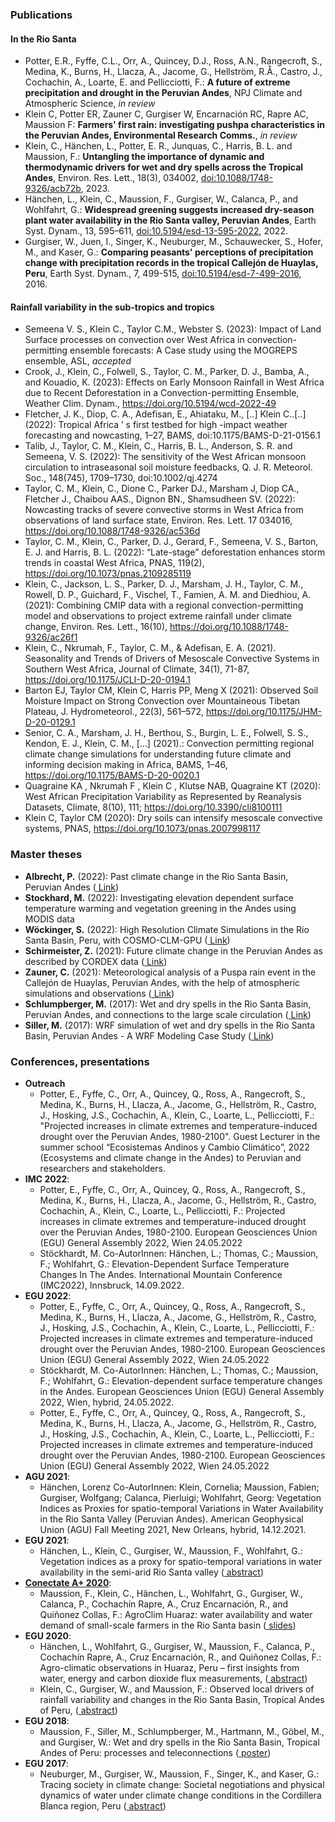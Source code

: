 ### Publications

#### In the Rio Santa

- Potter, E.R., Fyffe, C.L., Orr, A., Quincey, D.J., Ross, A.N., Rangecroft, S., Medina, K., Burns, H., Llacza, A., Jacome, G., Hellström, R.Å., Castro, J., Cochachin, A., Loarte, E. and Pellicciotti, F.: **A future of extreme precipitation and drought in the Peruvian Andes**, NPJ Climate and Atmospheric Science, *in review*
- Klein C, Potter ER, Zauner C, Gurgiser W, Encarnación RC, Rapre AC, Maussion F: **Farmers' first rain: investigating pushpa characteristics in the Peruvian Andes, Environmental Research Comms.**, *in review*
- Klein, C., Hänchen, L., Potter, E. R., Junquas, C., Harris, B. L. and Maussion, F.: **Untangling the importance of dynamic and thermodynamic drivers for wet and dry spells across the Tropical Andes**, Environ. Res. Lett., 18(3), 034002, [doi:10.1088/1748-9326/acb72b](https://doi.org/10.1088/1748-9326/acb72b), 2023.
- Hänchen, L., Klein, C., Maussion, F., Gurgiser, W., Calanca, P., and Wohlfahrt, G.: **Widespread greening suggests increased dry-season plant water availability in the Rio Santa valley, Peruvian Andes**, Earth Syst. Dynam., 13, 595–611, [doi:10.5194/esd-13-595-2022](https://doi.org/10.5194/esd-13-595-2022), 2022. 
- Gurgiser, W., Juen, I., Singer, K., Neuburger, M., Schauwecker, S., Hofer, M., and Kaser, G.: **Comparing peasants' perceptions of precipitation change with precipitation records in the tropical Callejón de Huaylas, Peru**, Earth Syst. Dynam., 7, 499-515, [doi:10.5194/esd-7-499-2016](https://doi.org/10.5194/esd-7-499-2016), 2016.


#### Rainfall variability in the sub-tropics and tropics

- Semeena V. S., Klein C., Taylor C.M., Webster S. (2023): Impact of Land Surface processes on convection over West Africa in convection-permitting ensemble forecasts: A Case study using the MOGREPS ensemble, ASL, *accepted*
- Crook, J., Klein, C., Folwell, S., Taylor, C. M., Parker, D. J., Bamba, A., and Kouadio, K. (2023): Effects on Early Monsoon Rainfall in West Africa due to Recent Deforestation in a Convection-permitting Ensemble, Weather Clim. Dynam., https://doi.org/10.5194/wcd-2022-49
- Fletcher, J. K., Diop, C. A., Adefisan, E., Ahiataku, M., [..] Klein C..[..] (2022): Tropical Africa ’ s first testbed for high -impact weather forecasting and nowcasting, 1–27, BAMS, doi:10.1175/BAMS-D-21-0156.1
- Talib, J., Taylor, C. M., Klein, C., Harris, B. L., Anderson, S. R. and Semeena, V. S. (2022): The sensitivity of the West African monsoon circulation to intraseasonal soil moisture feedbacks, Q. J. R. Meteorol. Soc., 148(745), 1709–1730, doi:10.1002/qj.4274
- Taylor, C. M., Klein, C., Dione C., Parker DJ., Marsham J, Diop CA., Fletcher J., Chaibou AAS., Dignon BN., Shamsudheen SV. (2022): Nowcasting tracks of severe convective storms in West Africa from observations of land surface state, Environ. Res. Lett. 17 034016, https://doi.org/10.1088/1748-9326/ac536d
- Taylor, C. M., Klein, C., Parker, D. J., Gerard, F., Semeena, V. S., Barton, E. J. and Harris, B. L. (2022): “Late-stage” deforestation enhances storm trends in coastal West Africa, PNAS, 119(2), https://doi.org/10.1073/pnas.2109285119
- Klein, C., Jackson, L. S., Parker, D. J., Marsham, J. H., Taylor, C. M., Rowell, D. P., Guichard, F., Vischel, T., Famien, A. M. and Diedhiou, A. (2021): Combining CMIP data with a regional convection-permitting model and observations to project extreme rainfall under climate change, Environ. Res. Lett., 16(10), https://doi.org/10.1088/1748-9326/ac26f1
- Klein, C., Nkrumah, F., Taylor, C. M., & Adefisan, E. A. (2021). Seasonality and Trends of Drivers of Mesoscale Convective Systems in Southern West Africa, Journal of Climate, 34(1), 71-87, https://doi.org/10.1175/JCLI-D-20-0194.1
- Barton EJ, Taylor CM, Klein C,  Harris PP, Meng X (2021): Observed Soil Moisture Impact on Strong Convection over Mountaineous Tibetan Plateau, J. Hydrometeorol., 22(3), 561–572, https://doi.org/10.1175/JHM-D-20-0129.1
- Senior, C. A., Marsham, J. H., Berthou, S., Burgin, L. E., Folwell, S. S., Kendon, E. J., Klein, C. M., […] (2021).: Convection permitting regional climate change simulations for understanding future climate and informing decision making in Africa, BAMS, 1–46, https://doi.org/10.1175/BAMS-D-20-0020.1
- Quagraine KA , Nkrumah F , Klein C , Klutse NAB, Quagraine KT (2020): West African Precipitation Variability as Represented by Reanalysis Datasets, Climate, 8(10), 111; https://doi.org/10.3390/cli8100111
- Klein C, Taylor CM (2020): Dry soils can intensify mesoscale convective systems, PNAS, https://doi.org/10.1073/pnas.2007998117


### Master theses

- **Albrecht, P.** (2022): Past climate change in the Rio Santa Basin, Peruvian Andes ([<i class="fa fa-file-pdf-o" aria-hidden="true"></i> Link](https://diglib.uibk.ac.at/ulbtirolhs/content/titleinfo/7149410))
- **Stockhard, M.** (2022): Investigating elevation dependent surface temperature warming and vegetation greening in the Andes using MODIS data
- **Wöckinger, S.** (2022): High Resolution Climate Simulations in the Rio Santa Basin, Peru, with COSMO-CLM-GPU ([<i class="fa fa-file-pdf-o" aria-hidden="true"></i> Link](https://diglib.uibk.ac.at/ulbtirolhs/content/titleinfo/7301691))
- **Schirmeister, Z.** (2021): Future climate change in the Peruvian Andes as described by CORDEX data ([<i class="fa fa-file-pdf-o" aria-hidden="true"></i> Link](https://diglib.uibk.ac.at/ulbtirolhs/content/titleinfo/5884055))
- **Zauner, C.** (2021): Meteorological analysis of a Puspa rain event in the Callejón de Huaylas, Peruvian Andes, with the help of atmospheric simulations and observations ([<i class="fa fa-file-pdf-o" aria-hidden="true"></i> Link](https://diglib.uibk.ac.at/ulbtirolhs/content/titleinfo/5548678))
- **Schlumpberger, M.** (2017): Wet and dry spells in the Rio Santa Basin, Peruvian Andes, and connections to the large scale circulation ([<i class="fa fa-file-pdf-o" aria-hidden="true"></i> Link](http://diglib.uibk.ac.at/urn:nbn:at:at-ubi:1-6985))
- **Siller, M.** (2017): WRF simulation of wet and dry spells in the Rio Santa Basin, Peruvian Andes - A WRF Modeling Case Study ([<i class="fa fa-file-pdf-o" aria-hidden="true"></i> Link](http://diglib.uibk.ac.at/urn:nbn:at:at-ubi:1-7816))

### Conferences, presentations

- **Outreach**
  - Potter, E., Fyffe, C., Orr, A., Quincey, Q., Ross, A., Rangecroft, S., Medina, K., Burns, H., Llacza, A., Jacome, G., Hellström, R., Castro, J., Hosking, J.S., Cochachin, A., Klein, C., Loarte, L., Pellicciotti, F.:  "Projected increases in climate extremes and temperature-induced drought over the Peruvian Andes, 1980-2100". Guest Lecturer in the summer school “Ecosistemas Andinos y Cambio Climático”, 2022 (Ecosystems and climate change in the Andes) to Peruvian and researchers and stakeholders.
- **IMC 2022**:
  - Potter, E., Fyffe, C., Orr, A., Quincey, Q., Ross, A., Rangecroft, S., Medina, K., Burns, H., Llacza, A., Jacome, G., Hellström, R., Castro, Cochachin, A., Klein, C., Loarte, L., Pellicciotti, F.: Projected increases in climate extremes and temperature-induced drought over the Peruvian Andes, 1980-2100. European Geosciences Union (EGU) General Assembly 2022, Wien 24.05.2022
  - Stöckhardt, M. Co-AutorInnen: Hänchen, L.; Thomas, C.; Maussion, F.; Wohlfahrt, G.: Elevation-Dependent Surface Temperature Changes In The Andes.
International Mountain Conference (IMC2022), Innsbruck, 14.09.2022.
- **EGU 2022**:
  - Potter, E., Fyffe, C., Orr, A., Quincey, Q., Ross, A., Rangecroft, S., Medina, K., Burns, H., Llacza, A., Jacome, G., Hellström, R., Castro, J., Hosking, J.S., Cochachin, A., Klein, C., Loarte, L., Pellicciotti, F.: Projected increases in climate extremes and temperature-induced drought over the Peruvian Andes, 1980-2100. European Geosciences Union (EGU) General Assembly 2022, Wien 24.05.2022
  - Stöckhardt, M. Co-AutorInnen: Hänchen, L.; Thomas, C.; Maussion, F.; Wohlfahrt, G.: Elevation-dependent surface temperature changes in the Andes.
European Geosciences Union (EGU) General Assembly 2022, Wien, hybrid, 24.05.2022.
  - Potter, E., Fyffe, C., Orr, A., Quincey, Q., Ross, A., Rangecroft, S., Medina, K., Burns, H., Llacza, A., Jacome, G., Hellström, R., Castro, J., Hosking, J.S., Cochachin, A., Klein, C., Loarte, L., Pellicciotti, F.: Projected increases in climate extremes and temperature-induced drought over the Peruvian Andes, 1980-2100. European Geosciences Union (EGU) General Assembly 2022, Wien 24.05.2022
- **AGU 2021**:
  - Hänchen, Lorenz Co-AutorInnen: Klein, Cornelia; Maussion, Fabien; Gurgiser, Wolfgang; Calanca, Pierluigi; Wohlfahrt, Georg: Vegetation Indices as Proxies for spatio-temporal Variations in Water Availability in the Rio Santa Valley (Peruvian Andes). American Geophysical Union (AGU) Fall Meeting 2021, New Orleans, hybrid, 14.12.2021.
- **EGU 2021**:
  -  Hänchen, L., Klein, C., Gurgiser, W., Maussion, F., Wohlfahrt, G.: Vegetation indices as a proxy for spatio-temporal variations in water availability in the semi-arid Rio Santa valley ([<i class="fa fa-file-pdf-o" aria-hidden="true"></i> abstract](https://meetingorganizer.copernicus.org/EGU21/EGU21-8330.html))
- **[Conectate A+ 2020](https://cloc.condesan.org/online-conference-on-climate-change-health-and-mountain-ecosystems-and-their-governance-in-support-of-sustainable-development-in-the-tropical-andes-central-america-region-andes-july-7/)**:
  -  Maussion, F., Klein, C., Hänchen, L., Wohlfahrt, G., Gurgiser, W., Calanca, P., Cochachín Rapre, A., Cruz Encarnación, R., and Quiñonez Collas, F.: AgroClim Huaraz: water availability and water demand of small-scale farmers in the Rio Santa basin ([<i class="fa fa-file-pdf-o" aria-hidden="true"></i> slides](/img/posts/conectate/Conectate_slides_AgroClim_Maussion.pdf))
- **EGU 2020**: 
  - Hänchen, L., Wohlfahrt, G., Gurgiser, W., Maussion, F., Calanca, P., Cochachín Rapre, A., Cruz Encarnación, R., and Quiñonez Collas, F.: Agro-climatic observations in Huaraz, Peru – first insights from water, energy and carbon dioxide flux measurements, 
  ([<i class="fa fa-file-pdf-o" aria-hidden="true"></i> abstract](https://meetingorganizer.copernicus.org/EGU2020/EGU2020-17630.html))
  - Klein, C., Gurgiser, W., and Maussion, F.: Observed local drivers of rainfall variability and changes in the Rio Santa Basin, Tropical Andes of Peru, 
  ([<i class="fa fa-file-pdf-o" aria-hidden="true"></i> abstract](https://meetingorganizer.copernicus.org/EGU2020/EGU2020-19981.html))
- **EGU 2018**: 
  - Maussion, F., Siller, M., Schlumpberger, M., Hartmann, M., Göbel, M.,  and Gurgiser, W.:
  Wet and dry spells in the Rio Santa Basin, Tropical Andes of Peru: processes and teleconnections
  ([<i class="fa fa-file-pdf-o" aria-hidden="true"></i> poster](https://fabienmaussion.info/2018/04/06/egu-2018/))
- **EGU 2017**: 
  - Neuburger, M., Gurgiser, W., Maussion, F., Singer, K., and Kaser, G.:
  Tracing society in climate change: Societal negotiations and physical dynamics of water
  under climate change conditions in the Cordillera Blanca region, Peru
  ([<i class="fa fa-file-pdf-o" aria-hidden="true"></i> abstract](https://meetingorganizer.copernicus.org/EGU2017/EGU2017-3910.pdf))
